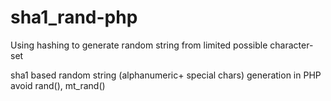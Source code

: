 sha1_rand-php
=============

Using hashing to generate random string from limited possible character-set 

sha1 based random string (alphanumeric+ special chars) generation in PHP avoid rand(), mt_rand()
